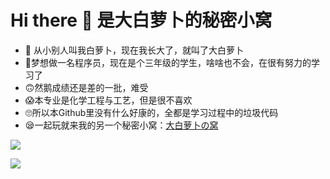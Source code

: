 # Hi there 👋 是大白萝卜的秘密小窝

<!--
**laugh0608/laugh0608** is a ✨ _special_ ✨ repository because its `README.md` (this file) appears on your GitHub profile.

Here are some ideas to get you started:

- 🔭 I’m currently working on ...
- 🌱 I’m currently learning ...
- 👯 I’m looking to collaborate on ...
- 🤔 I’m looking for help with ...
- 💬 Ask me about ...
- 📫 How to reach me: ...
- 😄 Pronouns: ...
- ⚡ Fun fact: ...
-->

- 🤣 从小别人叫我白萝卜，现在我长大了，就叫了大白萝卜
- 🤪梦想做一名程序员，现在是个三年级的学生，啥啥也不会，在很有努力的学习了
- 🙃然鹅成绩还是差的一批，难受
- 😱本专业是化学工程与工艺，但是很不喜欢
- 🙄所以本Github里没有什么好康的，全都是学习过程中的垃圾代码
- 😪一起玩就来我的另一个秘密小窝：[大白萝卜の窝](https://dabailuobo.com)

![](https://github-readme-stats.vercel.app/api?username=laugh0608&show_icons=true&theme=radical)

![](https://github-readme-stats.vercel.app/api/top-langs/?username=laugh0608&theme=radical)
